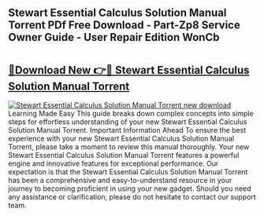 ## Stewart Essential Calculus Solution Manual Torrent PDf Free Download - Part-Zp8 Service Owner Guide - User Repair Edition WonCb

# <h2><a href="http://bc74913.oget.top/?id=Stewart+Essential+Calculus+Solution+Manual+Torrent">🔗Download New 👉🔴 Stewart Essential Calculus Solution Manual Torrent</a></h2>

[![Stewart Essential Calculus Solution Manual Torrent new download](https://i.imgur.com/5g1atiW.png)](http://bc74913.oget.top/?id=Stewart+Essential+Calculus+Solution+Manual+Torrent)
Learning Made Easy This guide breaks down complex concepts into simple steps for effortless understanding of your new Stewart Essential Calculus Solution Manual Torrent. Important Information Ahead To ensure the best experience with your new Stewart Essential Calculus Solution Manual Torrent, please take a moment to review this manual thoroughly. Your new Stewart Essential Calculus Solution Manual Torrent features a powerful engine and innovative features for exceptional performance. Our expectation is that the Stewart Essential Calculus Solution Manual Torrent has been a comprehensive and easy-to-understand resource in your journey to becoming proficient in using your new gadget. Should you need any assistance or clarification, please do not hesitate to contact our support team.
